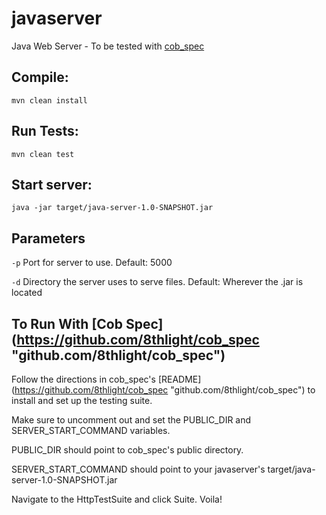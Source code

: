 # javaserver
Java Web Server - To be tested with [cob_spec](https://github.com/8thlight/cob_spec "github.com/8thlight/cob_spec")

## Compile: ##
```
mvn clean install
```

## Run Tests: ##
```
mvn clean test
```

## Start server: ##
```
java -jar target/java-server-1.0-SNAPSHOT.jar
```

## Parameters ##
`-p` Port for server to use. Default: 5000

`-d` Directory the server uses to serve files. Default: Wherever the .jar is located

## To Run With [Cob Spec] (https://github.com/8thlight/cob_spec "github.com/8thlight/cob_spec") ##
Follow the directions in cob_spec's [README] (https://github.com/8thlight/cob_spec "github.com/8thlight/cob_spec")
to install and set up the testing suite.

Make sure to uncomment out and set the PUBLIC_DIR and SERVER_START_COMMAND variables.

PUBLIC_DIR should point to cob_spec's public directory.

SERVER_START_COMMAND should point to your javaserver's target/java-server-1.0-SNAPSHOT.jar

Navigate to the HttpTestSuite and click Suite. Voila!

